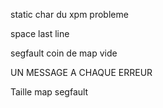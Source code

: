 static char du xpm probleme


space last line

segfault coin de map vide

UN MESSAGE A CHAQUE ERREUR

Taille map segfault